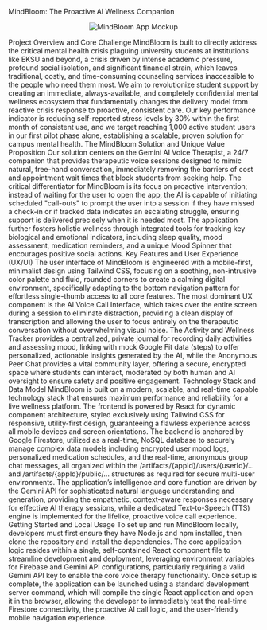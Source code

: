 MindBloom: The Proactive AI Wellness Companion
<p align="center">
<img src="https://www.google.com/search?q=https://placehold.co/800x200/5C6BC0/FFFFFF%3Ftext%3DMindBloom%2BLogo%2B%2526%2BMobile%2BInterface%2BMockup" alt="MindBloom App Mockup" />
</p>
Project Overview and Core Challenge
MindBloom is built to directly address the critical mental health crisis plaguing university students at institutions like EKSU and beyond, a crisis driven by intense academic pressure, profound social isolation, and significant financial strain, which leaves traditional, costly, and time-consuming counseling services inaccessible to the people who need them most. We aim to revolutionize student support by creating an immediate, always-available, and completely confidential mental wellness ecosystem that fundamentally changes the delivery model from reactive crisis response to proactive, consistent care. Our key performance indicator is reducing self-reported stress levels by 30% within the first month of consistent use, and we target reaching 1,000 active student users in our first pilot phase alone, establishing a scalable, proven solution for campus mental health.
The MindBloom Solution and Unique Value Proposition
Our solution centers on the Gemini AI Voice Therapist, a 24/7 companion that provides therapeutic voice sessions designed to mimic natural, free-hand conversation, immediately removing the barriers of cost and appointment wait times that block students from seeking help. The critical differentiator for MindBloom is its focus on proactive intervention; instead of waiting for the user to open the app, the AI is capable of initiating scheduled "call-outs" to prompt the user into a session if they have missed a check-in or if tracked data indicates an escalating struggle, ensuring support is delivered precisely when it is needed most. The application further fosters holistic wellness through integrated tools for tracking key biological and emotional indicators, including sleep quality, mood assessment, medication reminders, and a unique Mood Spinner that encourages positive social actions.
Key Features and User Experience (UX/UI)
The user interface of MindBloom is engineered with a mobile-first, minimalist design using Tailwind CSS, focusing on a soothing, non-intrusive color palette and fluid, rounded corners to create a calming digital environment, specifically adapting to the bottom navigation pattern for effortless single-thumb access to all core features. The most dominant UX component is the AI Voice Call Interface, which takes over the entire screen during a session to eliminate distraction, providing a clean display of transcription and allowing the user to focus entirely on the therapeutic conversation without overwhelming visual noise. The Activity and Wellness Tracker provides a centralized, private journal for recording daily activities and assessing mood, linking with mock Google Fit data (steps) to offer personalized, actionable insights generated by the AI, while the Anonymous Peer Chat provides a vital community layer, offering a secure, encrypted space where students can interact, moderated by both human and AI oversight to ensure safety and positive engagement.
Technology Stack and Data Model
MindBloom is built on a modern, scalable, and real-time capable technology stack that ensures maximum performance and reliability for a live wellness platform. The frontend is powered by React for dynamic component architecture, styled exclusively using Tailwind CSS for responsive, utility-first design, guaranteeing a flawless experience across all mobile devices and screen orientations. The backend is anchored by Google Firestore, utilized as a real-time, NoSQL database to securely manage complex data models including encrypted user mood logs, personalized medication schedules, and the real-time, anonymous group chat messages, all organized within the /artifacts/{appId}/users/{userId}/... and /artifacts/{appId}/public/... structures as required for secure multi-user environments. The application’s intelligence and core function are driven by the Gemini API for sophisticated natural language understanding and generation, providing the empathetic, context-aware responses necessary for effective AI therapy sessions, while a dedicated Text-to-Speech (TTS) engine is implemented for the lifelike, proactive voice call experience.
Getting Started and Local Usage
To set up and run MindBloom locally, developers must first ensure they have Node.js and npm installed, then clone the repository and install the dependencies. The core application logic resides within a single, self-contained React component file to streamline development and deployment, leveraging environment variables for Firebase and Gemini API configurations, particularly requiring a valid Gemini API key to enable the core voice therapy functionality. Once setup is complete, the application can be launched using a standard development server command, which will compile the single React application and open it in the browser, allowing the developer to immediately test the real-time Firestore connectivity, the proactive AI call logic, and the user-friendly mobile navigation experience.